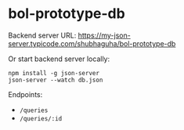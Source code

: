 # bol-prototype-db

Backend server URL: <https://my-json-server.typicode.com/shubhaguha/bol-prototype-db>

Or start backend server locally:

```shell
npm install -g json-server
json-server --watch db.json
```

Endpoints:

- `/queries`
- `/queries/:id`

